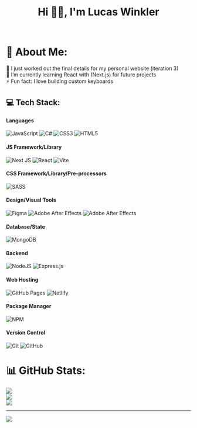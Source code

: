 <h1 align="center"> Hi 👋🏻, I'm Lucas Winkler </br> 
</h1>
<p align="center">
<a href="https://twitter.com/LucasJWinkler" target="_blank"><img alt="" src="https://img.shields.io/badge/Twitter-000?logo=Twitter&logoColor=1DA1F2&style=for-the-badge" style="vertical-align:center" /></a>
<a href="https://www.lucaswinkler.dev/" target="_blank"><img alt="" src="https://img.shields.io/badge/Portfolio-000?logo=none&style=for-the-badge" style="vertical-align:center" /></a>
<a href="https://linkedin.com/in/lucas-winkler" target="_blank"><img alt="" src="https://img.shields.io/badge/LinkedIn-000?logo=linkedin&logoColor=0A66C2&style=for-the-badge" style="vertical-align:center" /></a>
</p>

# 💫 About Me:

🔭 I just worked out the final details for my personal website (iteration 3)<br>🌱 I’m currently learning React with (Next.js) for future projects<br>⚡ Fun fact: I love building custom keyboards

## 💻 Tech Stack:

#### Languages

![JavaScript](https://img.shields.io/badge/-JavaScript-000?style=for-the-badge&logo=javascript)
![C#](https://img.shields.io/badge/csharp-000?style=for-the-badge&logo=csharp&logoColor=white)
![CSS3](https://img.shields.io/badge/-CSS3-000?style=for-the-badge&logo=css3)
![HTML5](https://img.shields.io/badge/-HTML5-000?style=for-the-badge&logo=html5)

#### JS Framework/Library

![Next JS](https://img.shields.io/badge/-NextJS-000?style=for-the-badge&logo=next.js)
![React](https://img.shields.io/badge/-ReactJS-000?style=for-the-badge&logo=react)
![Vite](https://img.shields.io/badge/-ViteJS-000?style=for-the-badge&logo=vite)

#### CSS Framework/Library/Pre-processors

![SASS](https://img.shields.io/badge/-SASS-000?style=for-the-badge&logo=sass)

#### Design/Visual Tools

![Figma](https://img.shields.io/badge/-Figma-000?style=for-the-badge&logo=figma)
![Adobe After Effects](https://img.shields.io/badge/-Adobe%20After%20Effects-000?style=for-the-badge&logo=Adobe%20After%20Effects&logoColor=white)
![Adobe After Effects](https://img.shields.io/badge/-Adobe%20Photoshop-000?style=for-the-badge&logo=Adobe%20Photoshop&logoColor=white)

#### Database/State

![MongoDB](https://img.shields.io/badge/-MongoDB-000?style=for-the-badge&logo=mongodb)

#### Backend

![NodeJS](https://img.shields.io/badge/-NodeJS-000?style=for-the-badge&logo=node.js&logoColor=pink)
![Express.js](https://img.shields.io/badge/-ExpressJS-000?style=for-the-badge&logo=express)

#### Web Hosting

![GitHub Pages](https://img.shields.io/badge/-GitHub%20Pages-000?style=for-the-badge&logo=github)
![Netlify](https://img.shields.io/badge/-Netlify-000?style=for-the-badge&logo=netlify)

#### Package Manager

![NPM](https://img.shields.io/badge/-NPM-000?style=for-the-badge&logo=npm)

#### Version Control

![Git](https://img.shields.io/badge/-Git-000?style=for-the-badge&logo=git)
![GitHub](https://img.shields.io/badge/-GitHub-000?style=for-the-badge&logo=github)

# 📊 GitHub Stats:

![](https://github-readme-stats.vercel.app/api?username=lucaswinkler&theme=radical&hide_border=true&include_all_commits=true&count_private=true)<br/>
![](https://github-readme-streak-stats.herokuapp.com/?user=lucaswinkler&theme=radical&hide_border=true)<br/>
![](https://github-readme-stats.vercel.app/api/top-langs/?username=lucaswinkler&theme=radical&hide_border=true&include_all_commits=true&count_private=true&layout=compact)

---

[![](https://visitcount.itsvg.in/api?id=lucaswinkler&label=Profile%20Views&color=12&icon=5&pretty=true)](https://visitcount.itsvg.in)

